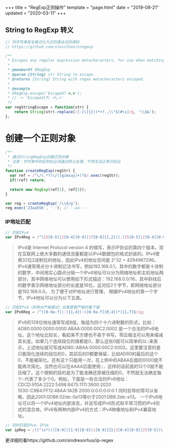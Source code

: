 +++
title = "RegExp正则操作"
template = "page.html"
date = "2019-08-21"
updated = "2020-03-11"
+++


## String to RegExp 转义

```js
// 将字符串安全格式化为正则表达式的源码 
// https://github.com/slevithan/xregexp

/**
 * Escapes any regular expression metacharacters, for use when matching literal strings. The result can safely be used at any point within a regex that uses any flags.
 *
 * @memberOf XRegExp
 * @param {String} str String to escape.
 * @returns {String} String with regex metacharacters escaped.
 *
 * @example
 * XRegExp.escape('Escaped? <.>');
 * // -> 'Escaped\?\ <\.>'
 */
var regStringEscape = function(str) {
    return String(str).replace(/[-[\]{}()*+?.,\\^$|#\s]/g, '\\$&');
};
```



# 创建一个正则对象

```js
/**
 * 通过StringRegExp创建正则对象
 * 注意：字符串中的反斜杠必须通过转义处理，不然无法正常识别出
 */
function createRegExp(regStr) {
  var ref = /^\/(.*?)\/([gimsuy]+)?$/.exec(regStr);
  if(!ref) return;
  
  return new RegExp(ref[1], ref[2]);
}

var reg = createRegExp('/\\d/g');
reg.exec('23aa556', '-'); // --aa---
```



### IP地址匹配

```js
// 匹配IPv4
var IPv4Reg = /^(25[0-5]|2[0-4][0-9]|1?[0-9]{1,2})(.(25[0-5]|2[0-4][0-9]|1?[0-9]{1,2})){3}$/ig;
```
> IPv4是 Internet Protocol version 4 的缩写，表示IP协议的第四个版本。现在互联网上绝大多数的通信流量都是以IPv4数据包的格式封装的。IPv4使用32位2进制位的地址，因此IPv4的地址空间是 2^32 = 4294967296。IPv4通常用点分十进制记法书写，例如192.168.0.1，其中的数字都是十进制的数字，中间用实心圆点分隔一个IPv4地址可以分为网络地址和主机地址两部分，其中网络地址可以使用如下形式描述：192.168.0.0/16，其中斜线后的数字表示网络地址部分的长度是16位，这对应2个字节，即网络地址部分是192.168.0.0。
> 为了便于对IP地址进行管理， 根据IPv4地址的第一个字节，IPv4地址可以分为以下五类。

```js
// 匹配IPv4（非绝对严格模式）如果要更严格的看下面
var IPv6Reg = /^([0-9a-f]|:){1,4}(:([0-9a-f]{0,4})*){1,7}$/ig;
```

> IPv6的128位地址通常写成8组，每组为四个十六进制数的形式。比如：AD80:0000:0000:0000:ABAA:0000:00C2:0002 是一个合法的IPv6地址。这个地址比较长，看起来不方便也不易于书写。零压缩法可以用来缩减其长度。如果几个连续段位的值都是0，那么这些0就可以简单的以::来表示，上述地址就可写成AD80::ABAA:0000:00C2:0002。这里要注意的是只能简化连续的段位的0，其前后的0都要保留，比如AD80的最后的这个0，不能被简化。还有这个只能用一次，在上例中的ABAA后面的0000就不能再次简化。当然也可以在AAAA后面使用::，这样的话前面的12个0就不能压缩了。这个限制的目的是为了能准确还原被压缩的0，不然就无法确定每个::代表了多少个0。例如，下面是一些合法的IPv6地址：
> CDCD:910A:2222:5498:8475:1111:3900:2020
> 1030::C9B4:FF12:48AA:1A2B
> 2000:0:0:0:0:0:0:1
> 同时前导的零可以省略，因此2001:0DB8:02de::0e13等价于2001:DB8:2de::e13。
> 一个IPv6地址可以将一个IPv4地址内嵌进去，并且写成IPv6形式和平常习惯的IPv4形式的混合体。IPv6有两种内嵌IPv4的方式：IPv4映像地址和IPv4兼容地址。



```js
// 同时匹配IPv4、IPv6
var ipReg = /((^\s*((([0-9]|[1-9][0-9]|1[0-9]{2}|2[0-4][0-9]|25[0-5])\.){3}([0-9]|[1-9][0-9]|1[0-9]{2}|2[0-4][0-9]|25[0-5]))\s*$)|(^\s*((([0-9a-f]{1,4}:){7}([0-9a-f]{1,4}|:))|(([0-9a-f]{1,4}:){6}(:[0-9a-f]{1,4}|((25[0-5]|2[0-4]\d|1\d\d|[1-9]?\d)(\.(25[0-5]|2[0-4]\d|1\d\d|[1-9]?\d)){3})|:))|(([0-9a-f]{1,4}:){5}(((:[0-9a-f]{1,4}){1,2})|:((25[0-5]|2[0-4]\d|1\d\d|[1-9]?\d)(\.(25[0-5]|2[0-4]\d|1\d\d|[1-9]?\d)){3})|:))|(([0-9a-f]{1,4}:){4}(((:[0-9a-f]{1,4}){1,3})|((:[0-9a-f]{1,4})?:((25[0-5]|2[0-4]\d|1\d\d|[1-9]?\d)(\.(25[0-5]|2[0-4]\d|1\d\d|[1-9]?\d)){3}))|:))|(([0-9a-f]{1,4}:){3}(((:[0-9a-f]{1,4}){1,4})|((:[0-9a-f]{1,4}){0,2}:((25[0-5]|2[0-4]\d|1\d\d|[1-9]?\d)(\.(25[0-5]|2[0-4]\d|1\d\d|[1-9]?\d)){3}))|:))|(([0-9a-f]{1,4}:){2}(((:[0-9a-f]{1,4}){1,5})|((:[0-9a-f]{1,4}){0,3}:((25[0-5]|2[0-4]\d|1\d\d|[1-9]?\d)(\.(25[0-5]|2[0-4]\d|1\d\d|[1-9]?\d)){3}))|:))|(([0-9a-f]{1,4}:){1}(((:[0-9a-f]{1,4}){1,6})|((:[0-9a-f]{1,4}){0,4}:((25[0-5]|2[0-4]\d|1\d\d|[1-9]?\d)(\.(25[0-5]|2[0-4]\d|1\d\d|[1-9]?\d)){3}))|:))|(:(((:[0-9a-f]{1,4}){1,7})|((:[0-9a-f]{1,4}){0,5}:((25[0-5]|2[0-4]\d|1\d\d|[1-9]?\d)(\.(25[0-5]|2[0-4]\d|1\d\d|[1-9]?\d)){3}))|:)))(%.+)?\s*$))/ig;
```

更详细的看https://github.com/sindresorhus/ip-regex